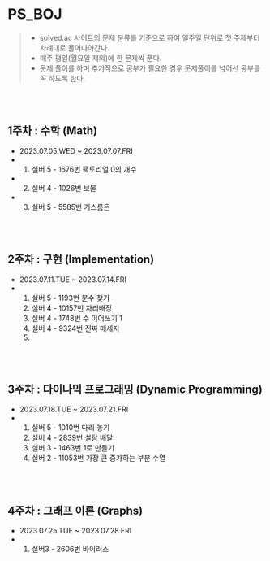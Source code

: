 # PS_BOJ

> - solved.ac 사이트의 문제 분류를 기준으로 하여 일주일 단위로 첫 주제부터 차례대로 풀어나아간다.  
> - 매주 평일(월요일 제외)에 한 문제씩 푼다.  
> - 문제 풀이를 하며 추가적으로 공부가 필요한 경우 문제풀이를 넘어선 공부를 꼭 하도록 한다.  

<br>
<br>

## 1주차 : 수학 (Math)
- 2023.07.05.WED ~ 2023.07.07.FRI
- 1) 실버 5 - 1676번 팩토리얼 0의 개수
- 2) 실버 4 - 1026번 보물
- 3) 실버 5 - 5585번 거스름돈

<br>
<br>

## 2주차 : 구현 (Implementation)
- 2023.07.11.TUE ~ 2023.07.14.FRI
- 1) 실버 5 - 1193번 분수 찾기
  2) 실버 4 - 10157번 자리배정
  3) 실버 4 - 1748번 수 이어쓰기 1
  4) 실버 4 - 9324번 진짜 메세지
  5) 
<br>
<br>

## 3주차 : 다이나믹 프로그래밍 (Dynamic Programming)
- 2023.07.18.TUE ~ 2023.07.21.FRI
- 1) 실버 5 - 1010번 다리 놓기
  2) 실버 4 - 2839번 설탕 배달
  3) 실버 3 - 1463번 1로 만들기
  4) 실버 2 - 11053번 가장 큰 증가하는 부분 수열

<br>
<br>

## 4주차 : 그래프 이론 (Graphs)
- 2023.07.25.TUE ~ 2023.07.28.FRI
- 1) 실버3 - 2606번 바이러스
